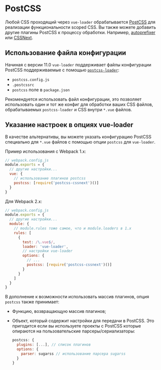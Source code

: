 # PostCSS

Любой CSS проходящий через `vue-loader` обрабатывается [PostCSS](https://github.com/postcss/postcss) для реализации функциональности scoped CSS. Вы также можете добавить другие плагины PostCSS к процессу обработки. Например, [autoprefixer](https://github.com/postcss/autoprefixer) или [CSSNext](http://cssnext.io/).

## Использование файла конфигурации

Начиная с версии 11.0 `vue-loader` поддерживает файлы конфигурации PostCSS поддерживаемые с помощью [`postcss-loader`](https://github.com/postcss/postcss-loader#usage):

- `postcss.config.js`
- `.postcssrc`
- `postcss` поле в `package.json`

Рекомендуется использовать файл конфигурации, это позволяет использовать один и тот же конфиг для обработки ваших CSS файлов, обрабатываемых `postcss-loader` и CSS внутри `*.vue` файлов.

## Указание настроек в опциях vue-loader

В качестве альтернативы, вы можете указать конфигурацию PostCSS специально для `*.vue` файлов с помощью опции `postcss` для `vue-loader`.

Пример использования с Webpack 1.x:

``` js
// webpack.config.js
module.exports = {
  // другие настройки...
  vue: {
    // использование плагинов postcss
    postcss: [require('postcss-cssnext')()]
  }
}
```

Для Webpack 2.x:

``` js
// webpack.config.js
module.exports = {
  // другие настройки...
  module: {
    // module.rules тоже самое, что и module.loaders в 1.x
    rules: [
      {
        test: /\.vue$/,
        loader: 'vue-loader',
        // настройки vue-loader
        options: {
          // ...
          postcss: [require('postcss-cssnext')()]
        }
      }
    ]
  }
}
```

В дополнение к возможности использовать массив плагинов, опция `postcss` также принимает:

- Функцию, возвращающую массив плагинов;

- Объект, который содержит настройки для передачи в PostCSS. Это пригодится если вы используете проекты с PostCSS которые опираются на пользовательские парсеры/сериализаторы:

  ``` js
  postcss: {
    plugins: [...], // список плагинов
    options: {
      parser: sugarss // использование парсера sugarss
    }
  }
  ```
